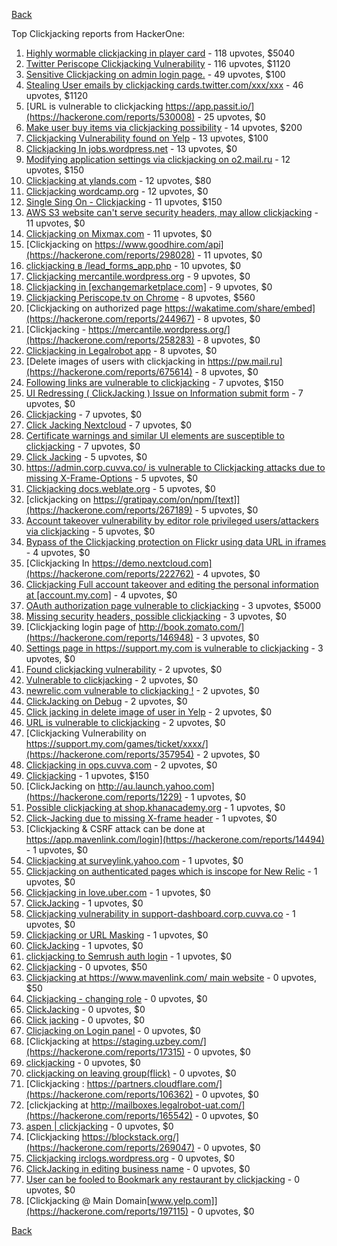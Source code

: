 [Back](../README.md)

Top Clickjacking reports from HackerOne:

1. [Highly wormable clickjacking in player card](https://hackerone.com/reports/85624) - 118 upvotes, $5040
2. [Twitter Periscope Clickjacking Vulnerability](https://hackerone.com/reports/591432) - 116 upvotes, $1120
3. [Sensitive Clickjacking on admin login page.](https://hackerone.com/reports/389145) - 49 upvotes, $100
4. [Stealing User emails by clickjacking cards.twitter.com/xxx/xxx](https://hackerone.com/reports/154963) - 46 upvotes, $1120
5. [URL is vulnerable to clickjacking https://app.passit.io/](https://hackerone.com/reports/530008) - 25 upvotes, $0
6. [Make user buy items via clickjacking possibility](https://hackerone.com/reports/471967) - 14 upvotes, $200
7. [Clickjacking Vulnerability found on Yelp](https://hackerone.com/reports/214087) - 13 upvotes, $100
8. [Clickjacking In jobs.wordpress.net](https://hackerone.com/reports/223024) - 13 upvotes, $0
9. [Modifying application settings via clickjacking on o2.mail.ru](https://hackerone.com/reports/355774) - 12 upvotes, $150
10. [Clickjacking at ylands.com](https://hackerone.com/reports/405342) - 12 upvotes, $80
11. [Clickjacking wordcamp.org](https://hackerone.com/reports/230581) - 12 upvotes, $0
12. [Single Sing On - Clickjacking](https://hackerone.com/reports/299009) - 11 upvotes, $150
13. [AWS S3 website can't serve security headers, may allow clickjacking](https://hackerone.com/reports/149572) - 11 upvotes, $0
14. [Clickjacking on Mixmax.com](https://hackerone.com/reports/234713) - 11 upvotes, $0
15. [Clickjacking on https://www.goodhire.com/api](https://hackerone.com/reports/298028) - 11 upvotes, $0
16. [clickjacking в /lead_forms_app.php](https://hackerone.com/reports/294334) - 10 upvotes, $0
17. [Clickjacking mercantile.wordpress.org](https://hackerone.com/reports/264125) - 9 upvotes, $0
18. [Clickjacking in [exchangemarketplace.com]](https://hackerone.com/reports/658217) - 9 upvotes, $0
19. [Clickjacking Periscope.tv on Chrome](https://hackerone.com/reports/198622) - 8 upvotes, $560
20. [Clickjacking on authorized page https://wakatime.com/share/embed](https://hackerone.com/reports/244967) - 8 upvotes, $0
21. [Clickjacking - https://mercantile.wordpress.org/](https://hackerone.com/reports/258283) - 8 upvotes, $0
22. [Clickjacking in Legalrobot app](https://hackerone.com/reports/270454) - 8 upvotes, $0
23. [Delete images of users with clickjacking in https://pw.mail.ru](https://hackerone.com/reports/675614) - 8 upvotes, $0
24. [Following links are vulnerable to clickjacking](https://hackerone.com/reports/289246) - 7 upvotes, $150
25. [UI Redressing ( ClickJacking ) Issue on Information submit form](https://hackerone.com/reports/163753) - 7 upvotes, $0
26. [Clickjacking](https://hackerone.com/reports/200419) - 7 upvotes, $0
27. [Click Jacking Nextcloud](https://hackerone.com/reports/347782) - 7 upvotes, $0
28. [Certificate warnings and similar UI elements are susceptible to clickjacking](https://hackerone.com/reports/463695) - 7 upvotes, $0
29. [Click Jacking](https://hackerone.com/reports/163888) - 5 upvotes, $0
30. [https://admin.corp.cuvva.co/ is vulnerable to Clickjacking attacks due to missing X-Frame-Options](https://hackerone.com/reports/231434) - 5 upvotes, $0
31. [Clickjacking docs.weblate.org](https://hackerone.com/reports/223391) - 5 upvotes, $0
32. [clickjacking on https://gratipay.com/on/npm/[text]](https://hackerone.com/reports/267189) - 5 upvotes, $0
33. [Account takeover vulnerability by editor role privileged users/attackers via clickjacking](https://hackerone.com/reports/388254) - 5 upvotes, $0
34. [Bypass of the Clickjacking protection on Flickr using data URL in iframes](https://hackerone.com/reports/7264) - 4 upvotes, $0
35. [Clickjacking In https://demo.nextcloud.com](https://hackerone.com/reports/222762) - 4 upvotes, $0
36. [Clickjacking Full account takeover and editing the personal information at [account.my.com]](https://hackerone.com/reports/261652) - 4 upvotes, $0
37. [OAuth authorization page vulnerable to clickjacking](https://hackerone.com/reports/65825) - 3 upvotes, $5000
38. [Missing security headers, possible clickjacking](https://hackerone.com/reports/64645) - 3 upvotes, $0
39. [Clickjacking login page of http://book.zomato.com/](https://hackerone.com/reports/146948) - 3 upvotes, $0
40. [Settings page in https://support.my.com is vulnerable to clickjacking](https://hackerone.com/reports/667400) - 3 upvotes, $0
41. [Found clickjacking vulnerability](https://hackerone.com/reports/119828) - 2 upvotes, $0
42. [Vulnerable to clickjacking](https://hackerone.com/reports/123782) - 2 upvotes, $0
43. [newrelic.com vulnerable to clickjacking !](https://hackerone.com/reports/123126) - 2 upvotes, $0
44. [ClickJacking on Debug](https://hackerone.com/reports/225555) - 2 upvotes, $0
45. [Click jacking in delete image of user in Yelp](https://hackerone.com/reports/201848) - 2 upvotes, $0
46. [URL is vulnerable to clickjacking](https://hackerone.com/reports/337219) - 2 upvotes, $0
47. [Clickjacking Vulnerability on https://support.my.com/games/ticket/xxxx/](https://hackerone.com/reports/357954) - 2 upvotes, $0
48. [Clickjacking in ops.cuvva.com](https://hackerone.com/reports/583624) - 2 upvotes, $0
49. [Clickjacking](https://hackerone.com/reports/8724) - 1 upvotes, $150
50. [ClickJacking on http://au.launch.yahoo.com](https://hackerone.com/reports/1229) - 1 upvotes, $0
51. [Possible clickjacking at shop.khanacademy.org](https://hackerone.com/reports/6370) - 1 upvotes, $0
52. [Click-Jacking due to missing X-frame header](https://hackerone.com/reports/17664) - 1 upvotes, $0
53. [Clickjacking & CSRF attack can be done at https://app.mavenlink.com/login](https://hackerone.com/reports/14494) - 1 upvotes, $0
54. [Clickjacking at surveylink.yahoo.com](https://hackerone.com/reports/3578) - 1 upvotes, $0
55. [Clickjacking on authenticated pages which is inscope for New Relic](https://hackerone.com/reports/128645) - 1 upvotes, $0
56. [Clickjacking in love.uber.com](https://hackerone.com/reports/137152) - 1 upvotes, $0
57. [ClickJacking](https://hackerone.com/reports/183127) - 1 upvotes, $0
58. [Clickjacking vulnerability in support-dashboard.corp.cuvva.co](https://hackerone.com/reports/231694) - 1 upvotes, $0
59. [Clickjacking or URL Masking](https://hackerone.com/reports/204198) - 1 upvotes, $0
60. [ClickJacking](https://hackerone.com/reports/179839) - 1 upvotes, $0
61. [clickjacking to Semrush auth login](https://hackerone.com/reports/318295) - 1 upvotes, $0
62. [Clickjacking](https://hackerone.com/reports/21110) - 0 upvotes, $50
63. [Clickjacking at https://www.mavenlink.com/ main website](https://hackerone.com/reports/14631) - 0 upvotes, $50
64. [Clickjacking - changing role](https://hackerone.com/reports/7924) - 0 upvotes, $0
65. [ClickJacking](https://hackerone.com/reports/7862) - 0 upvotes, $0
66. [Click jacking](https://hackerone.com/reports/13550) - 0 upvotes, $0
67. [Clicjacking on Login panel](https://hackerone.com/reports/8459) - 0 upvotes, $0
68. [Clickjacking at https://staging.uzbey.com/](https://hackerone.com/reports/17315) - 0 upvotes, $0
69. [clickjacking](https://hackerone.com/reports/1207) - 0 upvotes, $0
70. [clickjacking on leaving group(flick)](https://hackerone.com/reports/7745) - 0 upvotes, $0
71. [Clickjacking : https://partners.cloudflare.com/](https://hackerone.com/reports/106362) - 0 upvotes, $0
72. [clickjacking at http://mailboxes.legalrobot-uat.com/](https://hackerone.com/reports/165542) - 0 upvotes, $0
73. [aspen | clickjacking](https://hackerone.com/reports/272387) - 0 upvotes, $0
74. [Clickjacking https://blockstack.org/](https://hackerone.com/reports/269047) - 0 upvotes, $0
75. [Clickjacking irclogs.wordpress.org](https://hackerone.com/reports/267075) - 0 upvotes, $0
76. [ClickJacking in editing business name](https://hackerone.com/reports/227837) - 0 upvotes, $0
77. [User can be fooled to Bookmark any restaurant by clickjacking](https://hackerone.com/reports/228295) - 0 upvotes, $0
78. [Clickjacking @ Main Domain[www.yelp.com]](https://hackerone.com/reports/197115) - 0 upvotes, $0


[Back](../README.md)